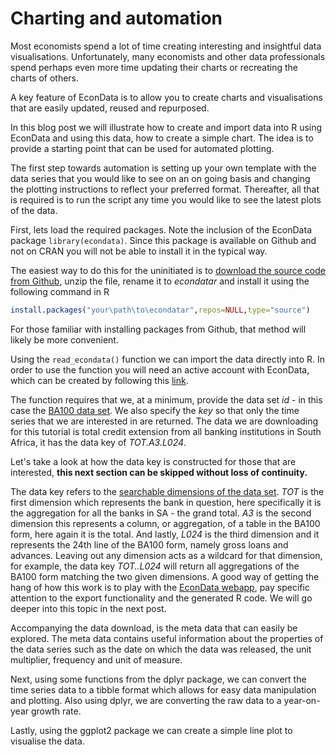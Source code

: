 # Charting and automation

Most economists spend a lot of time creating interesting and insightful data visualisations. Unfortunately, many economists and other data professionals spend perhaps even more time updating their charts or recreating the charts of others.

A key feature of EconData is to allow you to create charts and visualisations that are easily updated, reused and repurposed.

In this blog post we will illustrate how to create and import data into R using EconData and using this data, how to create a simple chart. The idea is to provide a starting point that can be used for automated plotting. 

The first step towards automation is setting up your own template with the data series that you would like to see on an on going basis and changing the plotting instructions to reflect your preferred format. Thereafter, all that is required is to run the script any time you would like to see the latest plots of the data. 

First, lets load the required packages. Note the inclusion of the EconData package `library(econdata)`. Since this package is available on Github and not on CRAN you will not be able to install it in the typical way. 

The easiest way to do this for the uninitiated is to [download the source code from Github](https://github.com/coderaanalytics/econdatar/archive/refs/heads/master.zip), unzip the file, rename it to _econdatar_ and install it using the following command in R

```r
install.packages("your\path\to\econdatar",repos=NULL,type="source")
```

For those familiar with installing packages from Github, that method will likely be more convenient.

Using the `read_econdata()` function we can import the data directly into R. In order to use the function you will need an active account with EconData, which can be created by following this [link](https://www.econdata.co.za/register).

The function requires that we, at a minimum, provide the data set _id_ - in this case the [BA100 data set](https://www.econdata.co.za/FusionRegistry/data/datastructure.html). We also specify the _key_ so that only the time series that we are interested in are returned. The data we are downloading for this tutorial is total credit extension from all banking institutions in South Africa, it has the data key of _TOT.A3.L024_. 

Let's take a look at how the data key is constructed for those that are interested, **this next section can be skipped without loss of continuity.** 

The data key refers to the [searchable dimensions of the data set](https://www.econdata.co.za/FusionRegistry/data/datastructure.html). _TOT_ is the first dimension which represents the bank in question, here specifically it is the aggregation for all the banks in SA - the grand total. _A3_ is the second dimension this represents a column, or aggregation, of a table in the BA100 form, here again it is the total. And lastly, _L024_ is the third dimension and it represents the 24th line of the BA100 form, namely gross loans and advances. Leaving out any dimension acts as a wildcard for that dimension, for example, the data key _TOT..L024_ will return all aggregations of the BA100 form matching the two given dimensions. A good way of getting the hang of how this work is to play with the [EconData webapp](https://www.econdata.co.za/app), pay specific attention to the export functionality and the generated R code. We will go deeper into this topic in the next post.

Accompanying the data download, is the meta data that can easily be explored. The meta data contains useful information about the properties of the data series such as the date on which the data was released, the unit multiplier, frequency and unit of measure. 

Next, using some functions from the dplyr package, we can convert the time series data to a tibble format which allows for easy data manipulation and plotting. Also using dplyr, we are converting the raw data to a year-on-year growth rate. 

Lastly, using the ggplot2 package we can create a simple line plot to visualise the data. 

